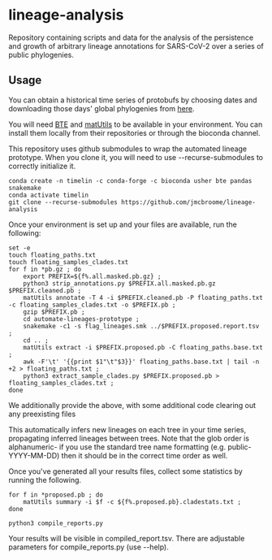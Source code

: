 # lineage-analysis
Repository containing scripts and data for the analysis of the persistence and growth of arbitrary lineage annotations for SARS-CoV-2 over a series of public phylogenies. 

## Usage

You can obtain a historical time series of protobufs by choosing dates and downloading those days' global phylogenies from [here](http://hgdownload.soe.ucsc.edu/goldenPath/wuhCor1/UShER_SARS-CoV-2/). 

You will need [BTE](https://github.com/jmcbroome/BTE) and [matUtils](https://github.com/yatisht/usher) to be available in your environment. You can install them locally from their repositories or through the bioconda channel.

This repository uses github submodules to wrap the automated lineage prototype. When you clone it, you will need to use --recurse-submodules to correctly initialize it.

```
conda create -n timelin -c conda-forge -c bioconda usher bte pandas snakemake
conda activate timelin
git clone --recurse-submodules https://github.com/jmcbroome/lineage-analysis
```

Once your environment is set up and your files are available, run the following:

```
set -e
touch floating_paths.txt
touch floating_samples_clades.txt
for f in *pb.gz ; do 
    export PREFIX=${f%.all.masked.pb.gz} ; 
    python3 strip_annotations.py $PREFIX.all.masked.pb.gz $PREFIX.cleaned.pb ;
    matUtils annotate -T 4 -i $PREFIX.cleaned.pb -P floating_paths.txt -c floating_samples_clades.txt -o $PREFIX.pb ; 
    gzip $PREFIX.pb ; 
    cd automate-lineages-prototype ;
    snakemake -c1 -s flag_lineages.smk ../$PREFIX.proposed.report.tsv ; 
    cd .. ; 
    matUtils extract -i $PREFIX.proposed.pb -C floating_paths.base.txt ; 
    awk -F'\t' '{{print $1"\t"$3}}' floating_paths.base.txt | tail -n +2 > floating_paths.txt ; 
    python3 extract_sample_clades.py $PREFIX.proposed.pb > floating_samples_clades.txt ; 
done
```

We additionally provide the above, with some additional code clearing out any preexisting files 

This automatically infers new lineages on each tree in your time series, propagating inferred lineages between trees. Note that the glob order is alphanumeric- if you use the standard tree name formatting (e.g. public-YYYY-MM-DD) then it should be in the correct time order as well.

Once you've generated all your results files, collect some statistics by running the following.

```
for f in *proposed.pb ; do
    matUtils summary -i $f -c ${f%.proposed.pb}.cladestats.txt ;
done
```

```
python3 compile_reports.py
```

Your results will be visible in compiled_report.tsv. There are adjustable parameters for compile_reports.py (use --help).